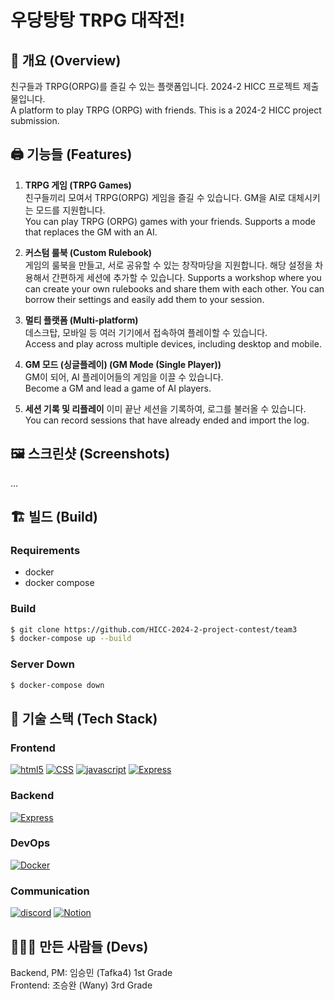 # 우당탕탕 TRPG 대작전!


## 📝 개요 (Overview) 
친구들과 TRPG(ORPG)를 즐길 수 있는 플랫폼입니다. 2024-2 HICC 프로젝트 제출물입니다.  
A platform to play TRPG (ORPG) with friends. This is a 2024-2 HICC project submission.  

## 🖨️ 기능들 (Features)
1. **TRPG 게임 (TRPG Games)**  
친구들끼리 모여서 TRPG(ORPG) 게임을 즐길 수 있습니다. GM을 AI로 대체시키는 모드를 지원합니다.  
You can play TRPG (ORPG) games with your friends. Supports a mode that replaces the GM with an AI. 
    
2. **커스텀 룰북 (Custom Rulebook)**  
게임의 룰북을 만들고, 서로 공유할 수 있는 창작마당을 지원합니다. 해당 설정을 차용해서 간편하게 세션에 추가할 수 있습니다. 
Supports a workshop where you can create your own rulebooks and share them with each other. You can borrow their settings and easily add them to your session. <br/>

3. **멀티 플랫폼 (Multi-platform)**  
데스크탑, 모바일 등 여러 기기에서 접속하여 플레이할 수 있습니다. <br/>
Access and play across multiple devices, including desktop and mobile. <br/>

4. **GM 모드 (싱글플레이) (GM Mode (Single Player))**  
GM이 되어, AI 플레이어들의 게임을 이끌 수 있습니다. <br/>
Become a GM and lead a game of AI players. <br/>

5. **세션 기록 및 리플레이**
이미 끝난 세션을 기록하여, 로그를 불러올 수 있습니다. <br/>
You can record sessions that have already ended and import the log. <br/>

## 🖼️ 스크린샷 (Screenshots)
...

## 🏗️ 빌드 (Build)
### Requirements
* docker
* docker compose
### Build
```sh
$ git clone https://github.com/HICC-2024-2-project-contest/team3
$ docker-compose up --build
```
### Server Down
```sh
$ docker-compose down
```
## 🔧 기술 스택 (Tech Stack)
### Frontend
<a href='https://www.w3.org/' target="_blank"><img alt='html5' src='https://img.shields.io/badge/html5-100000?style=for-the-badge&logo=html5&logoColor=FFFFFF&labelColor=E44D26&color=F16529'/></a>
<a href='https://www.w3.org/Style/CSS/' target="_blank"><img alt='CSS' src='https://img.shields.io/badge/CSS-100000?style=for-the-badge&logo=CSS&logoColor=FFFFFF&labelColor=264DE4&color=2965F1'/></a>
<a href='https://ecma-international.org/publications-and-standards/standards/ecma-262/' target="_blank"><img alt='javascript' src='https://img.shields.io/badge/javascript-100000?style=for-the-badge&logo=javascript&logoColor=FFFFFF&labelColor=F0BE25&color=FFC928'/></a>
<a href='https://expressjs.com/' target="_blank"><img alt='Express' src='https://img.shields.io/badge/Express-100000?style=for-the-badge&logo=Express&logoColor=000000&labelColor=FFFFFF&color=FFFFFF'/></a>

### Backend
<a href='https://expressjs.com/' target="_blank"><img alt='Express' src='https://img.shields.io/badge/Express-100000?style=for-the-badge&logo=Express&logoColor=000000&labelColor=FFFFFF&color=FFFFFF'/></a>
### DevOps
<a href='https://www.docker.com/' target="_blank"><img alt='Docker' src='https://img.shields.io/badge/Docker-100000?style=for-the-badge&logo=Docker&logoColor=white&labelColor=1C90ED&color=1C90ED'/></a>
### Communication
<a href='https://discord.com/' target="_blank"><img alt='discord' src='https://img.shields.io/badge/Discord-100000?style=for-the-badge&logo=discord&logoColor=white&labelColor=5865F2&color=5865F2'/></a>
<a href='https://www.notion.com/' target="_blank"><img alt='Notion' src='https://img.shields.io/badge/Notion-100000?style=for-the-badge&logo=Notion&logoColor=000000&labelColor=FFFFFF&color=FFFFFF'/></a>
## 🧑‍🤝‍🧑 만든 사람들 (Devs)
Backend, PM: 임승민 (Tafka4) 1st Grade  
Frontend: 조승완 (Wany) 3rd Grade

